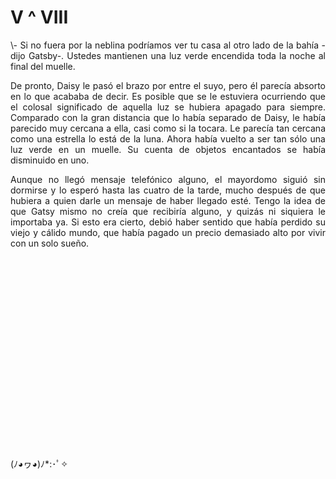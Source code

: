 # V ^ VIII

<p>
<div style="text-align: justify">
\- Si no fuera por la neblina podríamos ver tu casa al otro lado de la bahía -dijo Gatsby-. Ustedes mantienen una luz verde encendida toda la noche al final del muelle.
</div>
</p>

<p>
<div style="text-align: justify">
De pronto, Daisy le pasó el brazo por entre el suyo, pero él parecía absorto en lo que acababa de decir. Es posible que se le estuviera ocurriendo que el colosal significado de aquella luz se hubiera apagado para siempre. Comparado con la gran distancia que lo había separado de Daisy, le había parecido muy cercana a ella, casi como si la tocara. Le parecía tan cercana como una estrella lo está de la luna. Ahora había vuelto a ser tan sólo una luz verde en un muelle. Su cuenta de objetos encantados se había disminuido en uno.
</div>
</p>

<p>
<div style="text-align: justify">
Aunque no llegó mensaje telefónico alguno, el mayordomo siguió sin dormirse y lo esperó hasta las cuatro de la tarde, mucho después de que hubiera a quien darle un mensaje de haber llegado esté. Tengo la idea de que Gatsy mismo no creía que recibiría alguno, y quizás ni siquiera le importaba ya. Si esto era cierto, debió haber sentido que había perdido su viejo y cálido mundo, que había pagado un precio demasiado alto por vivir con un solo sueño.
</div>
</p>
 
<br/><br/>
<br/><br/>
<br/><br/>
<br/><br/>
<br/><br/>
<br/><br/>
<br/><br/>
<br/><br/>
<br/><br/>
 
(ﾉ◕ヮ◕)ﾉ*:･ﾟ✧ 
